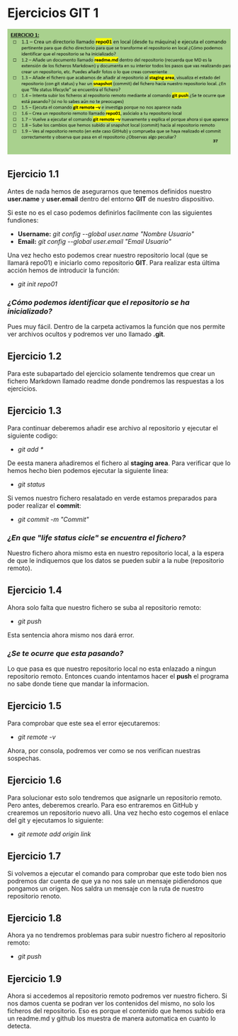 # Ejercicios GIT 1

![Enunciado 1](../Enunciados/Enunciado_GIT_1.png)

## Ejercicio 1.1
Antes de nada hemos de asegurarnos que tenemos definidos nuestro **user.name** y **user.email** dentro del entorno **GIT** de nuestro dispositivo.

Si este no es el caso podemos definirlos facilmente con las siguientes fundiones:

- **Username:** *git config --global user.name "Nombre Usuario"*
- **Email:** *git config --global user.email "Email Usuario"*

Una vez hecho esto podemos crear nuestro repositorio local (que se llamará repo01) e iniciarlo como repositorio **GIT**. Para realizar esta última acción hemos de introducir la función:

- *git init repo01*

### *¿Cómo podemos identificar que el repositorio se ha inicializado?*

Pues muy fácil. Dentro de la carpeta activamos la función que nos permite ver archivos ocultos y podremos ver uno llamado **.git**.

## Ejercicio 1.2

Para este subapartado del ejercicio solamente tendremos que crear un fichero Markdown llamado readme donde pondremos las respuestas a los ejercicios.

## Ejercicio 1.3

Para continuar deberemos añadir ese archivo al repositorio y ejecutar el siguiente codigo:

- *git add \**

De eesta manera añadiremos el fichero al **staging area**. Para verificar que lo hemos hecho bien podemos ejecutar la siguiente linea:

- *git status*

Si vemos nuestro fichero resalatado en verde estamos preparados para poder realizar el **commit**:

- *git commit -m "Commit"*

### *¿En que "life status cicle" se encuentra el fichero?*

Nuestro fichero ahora mismo esta en nuestro repositorio local, a la espera de que le indiquemos que los datos se pueden subir a la nube (repositorio remoto).

## Ejercicio 1.4

Ahora solo falta que nuestro fichero se suba al repositorio remoto:

- *git push*

Esta sentencia ahora mismo nos dará error.

### *¿Se te ocurre que esta pasando?*

Lo que pasa es que nuestro repositorio local no esta enlazado a ningun repositorio remoto. Entonces cuando intentamos hacer el **push** el programa no sabe donde tiene que mandar la informacion. 
## Ejercicio 1.5

Para comprobar que este sea el error ejecutaremos:

- *git remote -v*

Ahora, por consola, podremos ver como se nos verifican nuestras sospechas.

## Ejercicio 1.6

Para solucionar esto solo tendremos que asignarle un repositorio remoto. Pero antes, deberemos crearlo. Para eso entraremos en GitHub y crearemos un repositorio nuevo alli. Una vez hecho esto cogemos el enlace del git y ejecutamos lo siguiente:

- *git remote add origin link*

## Ejercicio 1.7

Si volvemos a ejecutar el comando para comprobar que este todo bien nos podremos dar cuenta de que ya no nos sale un mensaje pidiendonos que pongamos un origen. Nos saldra un mensaje con la ruta de nuestro repositorio renoto.

## Ejercicio 1.8

Ahora ya no tendremos problemas para subir nuestro fichero al repositorio remoto:

- *git push*

## Ejercicio 1.9

Ahora si accedemos al repositorio remoto podremos ver nuestro fichero. Si nos damos cuenta se podran ver los contenidos del mismo, no solo los ficheros del repositorio. Eso es porque el contenido que hemos subido era un readme.md y github los muestra de manera automatica en cuanto lo detecta.